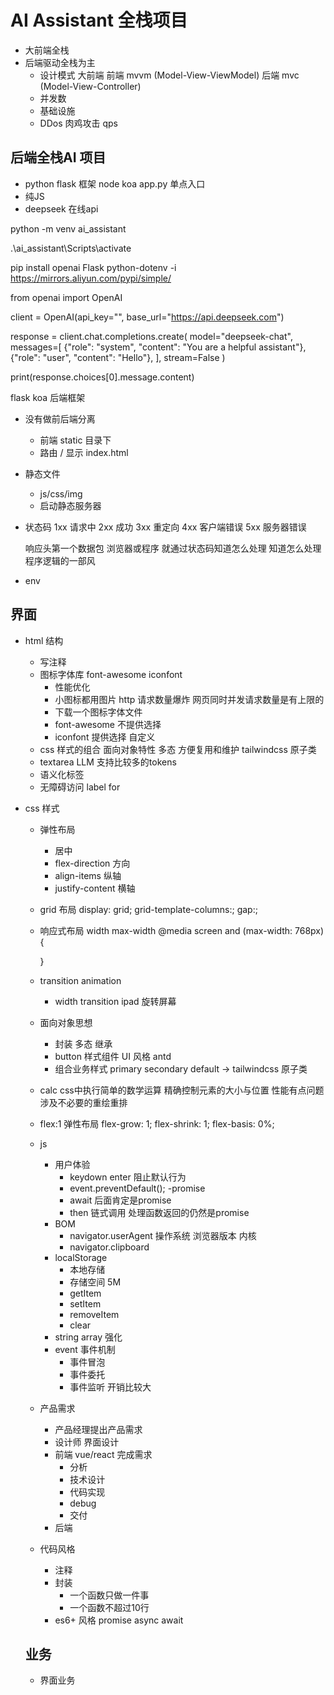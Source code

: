 # AI Assistant 全栈项目

- 大前端全栈
- 后端驱动全栈为主
  - 设计模式
    大前端 前端 mvvm (Model-View-ViewModel)
    后端 mvc (Model-View-Controller)
  - 并发数
  - 基础设施
  - DDos 肉鸡攻击 qps 

## 后端全栈AI 项目
- python flask 框架 node koa
  app.py 单点入口
- 纯JS
- deepseek 在线api

python -m venv ai_assistant

.\ai_assistant\Scripts\activate

pip install openai Flask python-dotenv -i https://mirrors.aliyun.com/pypi/simple/

from openai import OpenAI

client = OpenAI(api_key="<DeepSeek API Key>", base_url="https://api.deepseek.com")

response = client.chat.completions.create(
    model="deepseek-chat",
    messages=[
        {"role": "system", "content": "You are a helpful assistant"},
        {"role": "user", "content": "Hello"},
    ],
    stream=False
)

print(response.choices[0].message.content)

flask koa 后端框架

- 没有做前后端分离 
  - 前端 static 目录下
  - 路由 / 显示 index.html

- 静态文件
  - js/css/img 
  - 启动静态服务器

- 状态码
  1xx 请求中
  2xx 成功
  3xx 重定向
  4xx 客户端错误
  5xx 服务器错误

  响应头第一个数据包 浏览器或程序 就通过状态码知道怎么处理
  知道怎么处理
  程序逻辑的一部风

- env

## 界面
- html 结构
  - 写注释
  - 图标字体库 font-awesome iconfont
    - 性能优化
    - 小图标都用图片 http 请求数量爆炸 网页同时并发请求数量是有上限的
    - 下载一个图标字体文件
    - font-awesome 不提供选择
    - iconfont 提供选择 自定义
  - css 样式的组合 面向对象特性 多态 方便复用和维护
    tailwindcss 原子类
  - textarea LLM 支持比较多的tokens
  - 语义化标签
  - 无障碍访问 label for

- css 样式
  - 弹性布局
    - 居中
    - flex-direction 方向
    - align-items 纵轴
    - justify-content 横轴
  - grid 布局
    display: grid;
    grid-template-columns:;
    gap:;
  - 响应式布局
    width max-width
    @media screen and (max-width: 768px) {
      
    }
  - transition animation
    - width transition ipad 旋转屏幕

  - 面向对象思想
    - 封装 多态 继承
    - button 样式组件
      UI 风格 antd
    - 组合业务样式
      primary secondary default -> tailwindcss 原子类
  - calc
    css中执行简单的数学运算 精确控制元素的大小与位置
    性能有点问题 涉及不必要的重绘重排
  - flex:1
    弹性布局
    flex-grow: 1;
    flex-shrink: 1;
    flex-basis: 0%;
  
  - js
    - 用户体验
      - keydown enter 阻止默认行为
      - event.preventDefault();
    -promise
      - await 后面肯定是promise
      - then 链式调用
        处理函数返回的仍然是promise
    - BOM
      - navigator.userAgent
      操作系统 浏览器版本 内核
      - navigator.clipboard
    - localStorage
      - 本地存储
      - 存储空间 5M
      - getItem
      - setItem
      - removeItem
      - clear
    - string array 强化
    - event 事件机制
      - 事件冒泡
      - 事件委托
      - 事件监听 开销比较大
  
  - 产品需求
    - 产品经理提出产品需求
    - 设计师 界面设计
    - 前端 vue/react 完成需求
      - 分析
      - 技术设计
      - 代码实现
      - debug
      - 交付
    - 后端

  - 代码风格
    - 注释
    - 封装
      - 一个函数只做一件事
      - 一个函数不超过10行
    - es6+ 风格
      promise async await


  ## 业务
     - 界面业务
